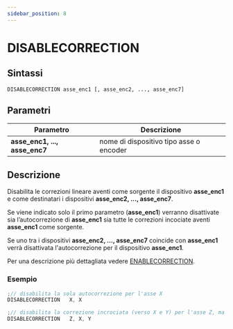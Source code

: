 ```yaml
---
sidebar_position: 8
---
```


# DISABLECORRECTION

## Sintassi

  ```
  DISABLECORRECTION asse_enc1 [, asse_enc2, ..., asse_enc7]
  ```

## Parametri
|Parametro                         | Descrizione                                    |                
|----------------------------------|------------------------------------------------|
| **asse_enc1, ..., asse_enc7**    | nome di dispositivo tipo asse o encoder        |         


## Descrizione
Disabilita le correzioni lineare aventi come sorgente il dispositivo **asse_enc1** e come destinatari i dispositivi **asse_enc2, ..., asse_enc7**.

Se viene indicato solo il primo parametro (**asse_enc1**) verranno disattivate sia l’autocorrezione di **asse_enc1** sia tutte le correzioni incociate aventi **asse_enc1** come sorgente. 
 
Se uno tra i dispositivi **asse_enc2, ..., asse_enc7** coincide con **asse_enc1** verrà disattivata l'autocorrezione per il dispositivo **asse_enc1**.

Per una descrizione più dettagliata vedere [ENABLECORRECTION](./ENABLECORRECTION.md).


### Esempio
  ```c {2,5} showLineNumbers
;// disabilita la sola autocorrezione per l'asse X
DISABLECORRECTION	X, X

;// disabilita la correzione incrociata (verso X e Y) per l'asse Z, ma non l'autocorrezione
DISABLECORRECTION	Z, X, Y
 ```
